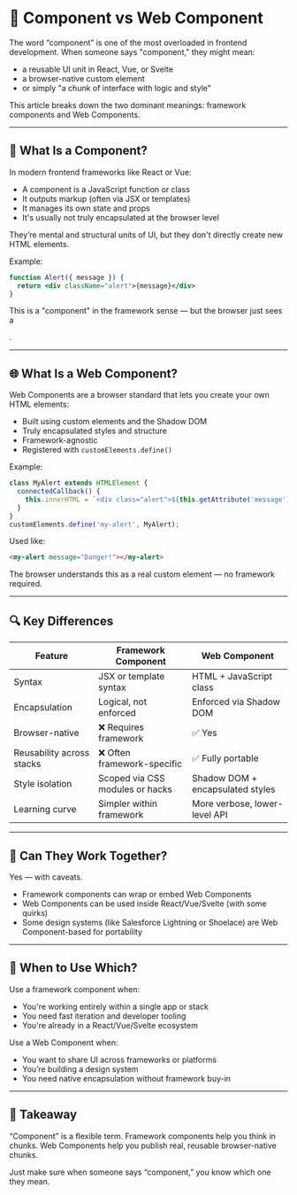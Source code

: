 # 🧱 Component vs Web Component

The word “component” is one of the most overloaded in frontend development. When someone says "component," they might mean:

- a reusable UI unit in React, Vue, or Svelte
- a browser-native custom element
- or simply "a chunk of interface with logic and style"

This article breaks down the two dominant meanings: framework components and Web Components.

---

## 🧠 What Is a Component?

In modern frontend frameworks like React or Vue:

- A component is a JavaScript function or class
- It outputs markup (often via JSX or templates)
- It manages its own state and props
- It's usually not truly encapsulated at the browser level

They’re mental and structural units of UI, but they don't directly create new HTML elements.

Example:
```jsx
function Alert({ message }) {
  return <div className="alert">{message}</div>
}
```

This is a "component" in the framework sense — but the browser just sees a <div>.

---

## 🌐 What Is a Web Component?

Web Components are a browser standard that lets you create your own HTML elements:

- Built using custom elements and the Shadow DOM
- Truly encapsulated styles and structure
- Framework-agnostic
- Registered with `customElements.define()`

Example:
```js
class MyAlert extends HTMLElement {
  connectedCallback() {
    this.innerHTML = `<div class="alert">${this.getAttribute('message')}</div>`;
  }
}
customElements.define('my-alert', MyAlert);
```

Used like:
```html
<my-alert message="Danger!"></my-alert>
```

The browser understands this as a real custom element — no framework required.

---

## 🔍 Key Differences

| Feature               | Framework Component               | Web Component                      |
|-----------------------|-----------------------------------|-------------------------------------|
| Syntax                | JSX or template syntax            | HTML + JavaScript class             |
| Encapsulation         | Logical, not enforced             | Enforced via Shadow DOM             |
| Browser-native        | ❌ Requires framework              | ✅ Yes                              |
| Reusability across stacks | ❌ Often framework-specific      | ✅ Fully portable                    |
| Style isolation       | Scoped via CSS modules or hacks   | Shadow DOM + encapsulated styles    |
| Learning curve        | Simpler within framework          | More verbose, lower-level API       |

---

## 🤝 Can They Work Together?

Yes — with caveats.

- Framework components can wrap or embed Web Components
- Web Components can be used inside React/Vue/Svelte (with some quirks)
- Some design systems (like Salesforce Lightning or Shoelace) are Web Component-based for portability

---

## 🎯 When to Use Which?

Use a framework component when:

- You're working entirely within a single app or stack
- You need fast iteration and developer tooling
- You're already in a React/Vue/Svelte ecosystem

Use a Web Component when:

- You want to share UI across frameworks or platforms
- You’re building a design system
- You need native encapsulation without framework buy-in

---

## 🧩 Takeaway

“Component” is a flexible term. Framework components help you think in chunks. Web Components help you publish real, reusable browser-native chunks.

Just make sure when someone says “component,” you know which one they mean.